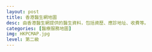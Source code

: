 ```yaml
---
layout: post
title: 香港醫生網地圖
desc: 由香港醫生網提供的醫生資料，包括資歷、應診地址、收費等。
categories: [醫療服務地圖]
img: HKPCMAP.jpg
level: 第二級
---
```


<!-- Google Maps API javascript -->

<script type="text/javascript">
require(['gmaps'], function(gmaps) { 
var tableid = '1mCZGFOft_K1umKeqIVFuSPcCFfSiooX_TEFoJGEL'; //the table id
var map;
var mapDiv;
var storedResponse;

/* INITIALIZE - initialize the map and geocoder */

function authenticated(){ google.maps.event.addDomListener(window, 'load', initialize); }



  function changePosition(position){

    if (position){
      map.setZoom(13);
      map.panTo(new google.maps.LatLng(position.coords.latitude, position.coords.longitude));
    }
    
  }
  
function initialize() {
  mapDiv = document.getElementById('map_canvas');
  map = new google.maps.Map(mapDiv, {
    center: new google.maps.LatLng(22.38269281766774, 114.10987863448963), //the center lat and long
    zoom: 11, //zoom
    mapTypeId: google.maps.MapTypeId.ROADMAP //the map style
  });
   var viewport = document.querySelector("meta[name=viewport]");
   viewport.setAttribute('content', 'initial-scale=1.0, user-scalable=no');
   mapDiv.style.width = '100%';
   mapDiv.style.height = '500px';
  
   var layer = new google.maps.FusionTablesLayer({
      map: map,
      heatmap: { enabled: false },
      query: {
        select: "col6",
        from: "1mCZGFOft_K1umKeqIVFuSPcCFfSiooX_TEFoJGEL",
        where: ""
      },
      options: {
        styleId: 2,
        templateId: 2
      }
    });
    if (navigator.geolocation) {
        navigator.geolocation.getCurrentPosition(changePosition, function(e){ });
    }
}
});
</script>
<div id="map_canvas"></div>
